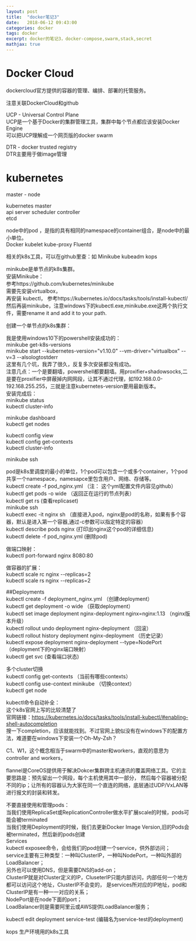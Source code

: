 ```yaml
---
layout: post
title:  "docker笔记3"
date:   2018-06-12 09:43:00
categories: docker
tags: docker
excerpt: docker的笔记3，docker-compose,swarm,stack,secret
mathjax: true
---
```


# Docker Cloud   
dockercloud官方提供的容器的管理、编排、部署的托管服务。   

注意关联DockerCloud和github   

UCP - Universal Control Plane   
UCP是一个基于Docker的集群管理工具，集群中每个节点都应该安装Docker Engine  
可以把UCP理解成一个网页版的docker swarm   

DTR - docker trusted registry   
DTR主要用于做image管理   


# kubernetes
master - node   

kubernetes master   
api server     scheduler    controller   
etcd   

node中的pod ，是指的具有相同的namespace的container组合，是node中的最小单位。  
Docker   kubelet   kube-proxy   Fluentd

相关的k8s工具，可以在github里查：如 Minikube   kubeadm   kops   

minikube是单节点的k8s集群。  
安装Minikube：   
参考https://github.com/kubernetes/minikube  
需要先安装virtualbox，   
再安装 kubectl， 参考https://kubernetes.io/docs/tasks/tools/install-kubectl/   
然后再装minikube，注意windows下的kubectl.exe,minikube.exe这两个执行文件，需要rename it and add it to your path.    

创建一个单节点的k8s集群：  
 
我是使用windows10下的powershell安装成功的：   
minikube get-k8s-versions   
minikube start --kubernetes-version="v1.10.0" --vm-driver="virtualbox" --v=3 --alsologtostderr   
这里有几个坑，我弄了很久，反复多次安装都没有成功。  
注意几点：一个是要翻墙，powershell都要翻墙。用proxifier+shadowsocks,二是要在proxifier中屏蔽掉内网网段，让其不通过代理，如192.168.0.0-192.168.255.255，三就是注意kubernetes-version要用最新版本。  
安装完成后：  
minikube status  
kubectl cluster-info  

minikube dashboard  
kubectl get nodes  

kubectl config view   
kubectl config get-contexts   
kubectl cluster-info  

minikube ssh  

pod是k8s里调度的最小的单位，1个pod可以包含一个或多个container，1个pod共享一个namespace，namesapce里包含用户、网络、存储等。  
kubectl create -f pod_nginx.yml    （注： 这个yml配置文件内容见github）  
kubectl get pods -o wide  （返回正在运行的节点列表）   
kubectl get rs  (查看replicaset)  
minikube ssh  
kubectl exec -it nginx sh  （直接进入pod，nginx是pod的名称，如果有多个容器，默认是进入第一个容器,通过-c参数可以指定特定的容器）  
kubectl describe pods nginx (打印出nginx这个pod的详细信息)  
kubectl delete -f pod_nginx.yml (删除pod)  
    
做端口映射：   
kubectl port-forward nginx 8080:80   

做容器的扩展：  
kubectl scale rc nginx --replicas=2  
kubectl scale rs nginx --replicas=2   

##Deployments   
kubectl create -f deployment_nginx.yml （创建deployment）         
kubectl get deployment  -o wide  （获取deployment）   
kubectl set image deployment nginx-deployment nginx=nginx:1.13  （nginx版本升级）  
kubectl rollout undo deployment nginx-deployment  （回滚）  
kubectl rollout history deployment nginx-deployment （历史记录）  
kubectl expose deployment nginx-deployment --type=NodePort （deployment下的nginx端口映射）   
kubectl get svc (查看端口状态)   

多个cluster切换  
kubectl config get-contexts   （当前有哪些contexts）   
kubectl config use-context minikube  （切换context）  
kubectl get node   
  
kubectl命令自动补全：  
这个k8s官网上写的比较清楚了   
官网链接：https://kubernetes.io/docs/tasks/tools/install-kubectl/#enabling-shell-autocompletion  
搜一下completion，应该就能找到。不过官网上貌似没有在windows下的配置方法，难道要在windows下安装一个Oh-My-Zsh？

C1、W1，这个概念相当于swarm中的master和workers，直观的意思为controller and workers，  
 
flannel是CoreOS提供用于解决Dokcer集群跨主机通讯的覆盖网络工具。它的主要思路是：预先留出一个网段，每个主机使用其中一部分，
然后每个容器被分配不同的ip；让所有的容器认为大家在同一个直连的网络，底层通过UDP/VxLAN等进行报文的封装和转发。   

不要直接使用和管理pods：   
当我们使用ReplicaSet或ReplicationController做水平扩展scale的时候，pods可能会被terminated  
当我们使用Deployment的时候，我们去更新Docker Image Version,旧的Pods会被terminated，然后新的pods创建   
Services   
kubectl exposee命令，会给我们的pod创建一个service，供外部访问；   
service主要有三种类型：一种叫ClusterIP，一种叫NodePort，一种叫外部的LoadBalancer；  
另外也可以使用DNS，但是需要DNS的add-on；   
ClusterIP就是对Cluster定义的IP，CluseterIP只能内部访问，内部任何一个地方都可以访问这个地址，ClusterIP不会变的，
是services所对应的IP地址，pod和ClusterIP是有一种一一对应的关系；  
NodePort是在node下面的port；  
LoadBalancer则是需要阿里云或AWS提供LoadBalancer服务；   

kubectl edit deployment service-test  (编辑名为service-test的deployment)   

kops 生产环境用的k8s工具   







  







  

 
 


   



  

   



 













































